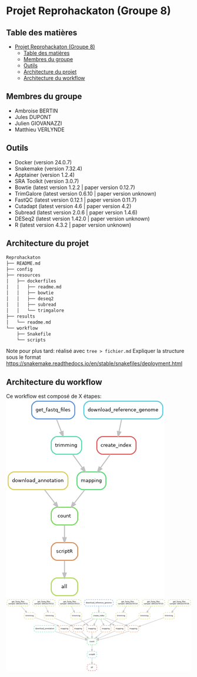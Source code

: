# Projet Reprohackaton (Groupe 8)

## Table des matières

- [Projet Reprohackaton (Groupe 8)](#projet-reprohackaton-groupe-8)
  - [Table des matières](#table-des-matières)
  - [Membres du groupe](#membres-du-groupe)
  - [Outils](#outils)
  - [Architecture du projet](#architecture-du-projet)
  - [Architecture du workflow](#architecture-du-workflow)

## Membres du groupe

- Ambroise BERTIN
- Jules DUPONT
- Julien GIOVANAZZI
- Matthieu VERLYNDE

## Outils

- Docker        (version 24.0.7)
- Snakemake     (version 7.32.4)
- Apptainer     (version 1.2.4)
- SRA Toolkit   (version 3.0.7)
- Bowtie        (latest version 1.2.2   | paper version 0.12.7)
- TrimGalore    (latest version 0.6.10  | paper version unknown)
- FastQC        (latest version 0.12.1  | paper version 0.11.7)
- Cutadapt      (latest version 4.6     | paper version 4.2)
- Subread       (latest version 2.0.6   | paper version 1.4.6)
- DESeq2        (latest version 1.42.0  | paper version unknown)
- R             (latest version 4.3.2   | paper version unknown)

## Architecture du projet

```
Reprohackaton
├── README.md
├── config
├── resources
│   ├── dockerfiles
│   │   ├── readme.md
│   │   ├── bowtie
│   │   ├── deseq2
│   │   ├── subread
│   │   └── trimgalore
├── results
│   └── readme.md
└── workflow
    ├── Snakefile
    └── scripts
```
Note pour plus tard: réalisé avec `tree > fichier.md`
Expliquer la structure sous le format
https://snakemake.readthedocs.io/en/stable/snakefiles/deployment.html 

## Architecture du workflow

Ce workflow est composé de X étapes: <br>
![Workflow](resources/rulegraph.png)
![Workflow](resources/jobgraph.png)
